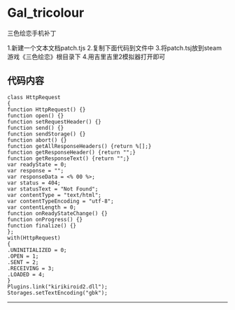 # Gal_tricolour
三色绘恋手机补丁

1.新建一个文本文档patch.tjs
2.复制下面代码到文件中
3.将patch.tsj放到steam游戏《三色绘恋》根目录下
4.用吉里吉里2模拟器打开即可



代码内容
---
```
class HttpRequest
{
function HttpRequest() {}
function open() {}
function setRequestHeader() {}
function send() {}
function sendStorage() {}
function abort() {}
function getAllResponseHeaders() {return %[];}
function getResponseHeader() {return "";}
function getResponseText() {return "";}
var readyState = 0;
var response = "";
var responseData = <% 00 %>;
var status = 404;
var statusText = "Not Found";
var contentType = "text/html";
var contentTypeEncoding = "utf-8";
var contentLength = 0;
function onReadyStateChange() {}
function onProgress() {}
function finalize() {}
};
with(HttpRequest)
{
.UNINITIALIZED = 0;
.OPEN = 1; 
.SENT = 2; 
.RECEIVING = 3; 
.LOADED = 4; 
}
Plugins.link("kirikiroid2.dll");
Storages.setTextEncoding("gbk");
```
---

